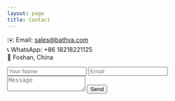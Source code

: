 ```yaml
---
layout: page
title: Contact
---
```

✉️ Email: sales@bathva.com  
📞 WhatsApp: +86 18218221125  
📍 Foshan, China

<form>
  <input type="text" placeholder="Your Name">
  <input type="email" placeholder="Email">
  <textarea placeholder="Message"></textarea>
  <button>Send</button>
</form>
